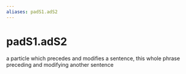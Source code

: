 ```yaml
---
aliases: padS1.adS2
---
```

# padS1.adS2

a particle which precedes and modifies a sentence, this whole phrase preceding and modifying another sentence
> 